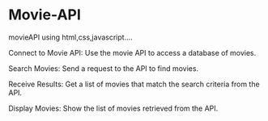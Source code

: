 # Movie-API
movieAPI using html,css,javascript....

Connect to Movie API: Use the movie API to access a database of movies.

Search Movies: Send a request to the API to find movies.

Receive Results: Get a list of movies that match the search criteria from the API.

Display Movies: Show the list of movies retrieved from the API.

